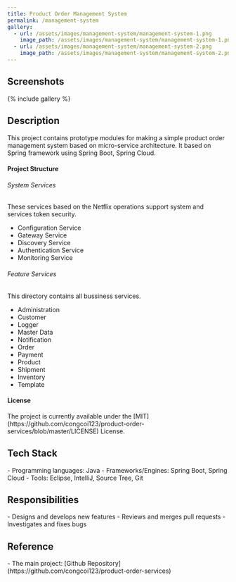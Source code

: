 ```yaml
---
title: Product Order Management System
permalink: /management-system
gallery:
  - url: /assets/images/management-system/management-system-1.png
    image_path: /assets/images/management-system/management-system-1.png
  - url: /assets/images/management-system/management-system-2.png
    image_path: /assets/images/management-system/management-system-2.png
---
```


<h2>Screenshots</h2>
{% include gallery %}

<h2>Description</h2>
This project contains prototype modules for making a simple product order management system based on micro-service architecture. It based on Spring framework using Spring Boot, Spring Cloud.

<h4>Project Structure</h4>
<h6>System Services</h6>
These services based on the Netflix operations support system and services token security.

- Configuration Service
- Gateway Service
- Discovery Service
- Authentication Service
- Monitoring Service

<h6>Feature Services</h6>
This directory contains all bussiness services.

- Administration
- Customer
- Logger
- Master Data
- Notification
- Order
- Payment
- Product
- Shipment
- Inventory
- Template

<h4>License</h4>
The project is currently available under the [MIT](https://github.com/congcoi123/product-order-services/blob/master/LICENSE) License.

<h2>Tech Stack</h2>
- Programming languages: Java
- Frameworks/Engines: Spring Boot, Spring Cloud
- Tools: Eclipse, IntelliJ, Source Tree, Git

<h2>Responsibilities</h2>
- Designs and develops new features
- Reviews and merges pull requests
- Investigates and fixes bugs

<h2>Reference</h2>
- The main project: [Github Repository](https://github.com/congcoi123/product-order-services)
